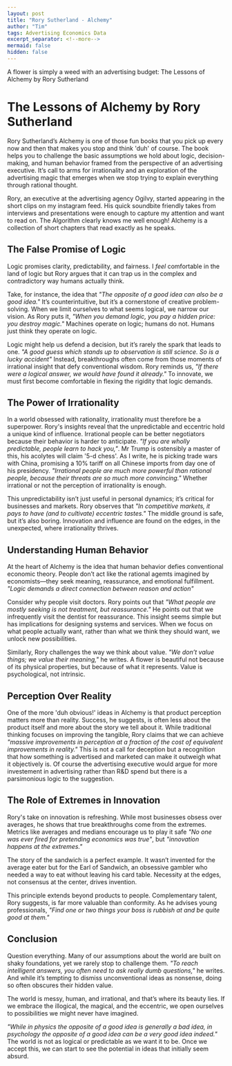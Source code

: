 ```yaml
---
layout: post
title: "Rory Sutherland - Alchemy"
author: "Tim"
tags: Advertising Economics Data
excerpt_separator: <!--more-->
mermaid: false
hidden: false
---
```

A flower is simply a weed with an advertising budget:
The Lessons of Alchemy by Rory Sutherland
<!--more-->

# The Lessons of Alchemy by Rory Sutherland

Rory Sutherland’s Alchemy is one of those fun books that you pick up every now and then that makes you stop and think 'duh' of course. The book helps you to challenge the basic assumptions we hold about logic, decision-making, and human behavior framed from the perspective of an advertising executive. It’s call to arms for irrationality and an exploration of the advertising magic that emerges when we stop trying to explain everything through rational thought.

Rory, an executive at the advertising agency Ogilvy, started appearing in the short clips on my instagram feed. His quick soundbite friendly takes from interviews and presentations were enough to capture my attention and want to read on. The Algorithm clearly knows me well enough! Alchemy is a collection of short chapters that read exactly as he speaks.   

## The False Promise of Logic

Logic promises clarity, predictability, and fairness. I _feel_ comfortable in the land of logic but Rory argues that it can trap us in the complex and contradictory way humans actually think.

Take, for instance, the idea that *"The opposite of a good idea can also be a good idea."* It’s counterintuitive, but it’s a cornerstone of creative problem-solving. When we limit ourselves to what seems logical, we narrow our vision. As Rory puts it, *"When you demand logic, you pay a hidden price: you destroy magic."* Machines operate on logic; humans do not. Humans just think they operate on logic.

Logic might help us defend a decision, but it’s rarely the spark that leads to one. *"A good guess which stands up to observation is still science. So is a lucky accident"* Instead, breakthroughs often come from those moments of irrational insight that defy conventional wisdom. Rory reminds us, *"If there were a logical answer, we would have found it already."* To innovate, we must first become comfortable in flexing the rigidity that logic demands.

## The Power of Irrationality

In a world obsessed with rationality, irrationality must therefore be a superpower. Rory's insights reveal that the unpredictable and eccentric hold a unique kind of influence. Irrational people can be better negotiators because their behavior is harder to anticipate. *"If you are wholly predictable, people learn to hack you,"*. Mr Trump is ostensibly a master of this, his acolytes will claim '5-d chess'. As I write, he is picking trade wars with China, promising a 10% tariff on all Chinese imports from day one of his presidency. *"Irrational people are much more powerful than rational people, because their threats are so much more convincing."* Whether irrational or not the perception of irrationality is enough.

This unpredictability isn’t just useful in personal dynamics; it’s critical for businesses and markets. Rory observes that *"In competitive markets, it pays to have (and to cultivate) eccentric tastes."* The middle ground is safe, but it’s also boring. Innovation and influence are found on the edges, in the unexpected, where irrationality thrives.

## Understanding Human Behavior

At the heart of Alchemy is the idea that human behavior defies conventional economic theory. People don’t act like the rational agemts imagined by economists—they seek meaning, reassurance, and emotional fulfillment. *"Logic demands a direct connection between reason and action"*

Consider why people visit doctors. Rory points out that *"What people are mostly seeking is not treatment, but reassurance."* He points out that we infrequently visit the dentist for reassurance. This insight seems simple but has implications for designing systems and services. When we focus on what people actually want, rather than what we think they should want, we unlock new possibilities.

Similarly, Rory challenges the way we think about value. *"We don’t value things; we value their meaning,"* he writes. A flower is beautiful not because of its physical properties, but because of what it represents. Value is psychological, not intrinsic.

## Perception Over Reality

One of the more 'duh obvious!' ideas in Alchemy is that product perception matters more than reality. Success, he suggests, is often less about the product itself and more about the story we tell about it. While traditional thinking focuses on improving the tangible, Rory claims that we can achieve *"massive improvements in perception at a fraction of the cost of equivalent improvements in reality."* This is not a call for deception but a recognition that how something is advertised and marketed can make it outweigh what it objectively is. Of course the advertising executive would argue for more investement in advertising rather than R&D spend but there is a parsimonious logic to the suggestion.

## The Role of Extremes in Innovation

Rory's take on innovation is refreshing. While most businesses obsess over averages, he shows that true breakthroughs come from the extremes. Metrics like averages and medians encourage us to play it safe *"No one was ever fired for pretending economics was true"*, but *"innovation happens at the extremes."*

The story of the sandwich is a perfect example. It wasn’t invented for the average eater but for the Earl of Sandwich, an obsessive gambler who needed a way to eat without leaving his card table. Necessity at the edges, not consensus at the center, drives invention.

This principle extends beyond products to people. Complementary talent, Rory suggests, is far more valuable than conformity. As he advises young professionals, *"Find one or two things your boss is rubbish at and be quite good at them."* 

## Conclusion

Question everything. Many of our assumptions about the world are built on shaky foundations, yet we rarely stop to challenge them. *"To reach intelligent answers, you often need to ask really dumb questions,"* he writes. And while it’s tempting to dismiss unconventional ideas as nonsense, doing so often obscures their hidden value.

The world is messy, human, and irrational, and that’s where its beauty lies. If we embrace the illogical, the magical, and the eccentric, we open ourselves to possibilities we might never have imagined.
 
*"While in physics the opposite of a good idea is generally a bad idea, in psychology the opposite of a good idea can be a very good idea indeed."* The world is not as logical or predictable as we want it to be. Once we accept this, we can start to see the potential in ideas that initially seem absurd.
